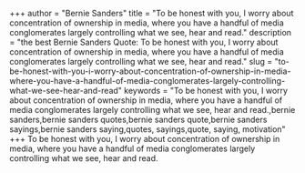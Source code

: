 +++
author = "Bernie Sanders"
title = "To be honest with you, I worry about concentration of ownership in media, where you have a handful of media conglomerates largely controlling what we see, hear and read."
description = "the best Bernie Sanders Quote: To be honest with you, I worry about concentration of ownership in media, where you have a handful of media conglomerates largely controlling what we see, hear and read."
slug = "to-be-honest-with-you-i-worry-about-concentration-of-ownership-in-media-where-you-have-a-handful-of-media-conglomerates-largely-controlling-what-we-see-hear-and-read"
keywords = "To be honest with you, I worry about concentration of ownership in media, where you have a handful of media conglomerates largely controlling what we see, hear and read.,bernie sanders,bernie sanders quotes,bernie sanders quote,bernie sanders sayings,bernie sanders saying,quotes, sayings,quote, saying, motivation"
+++
To be honest with you, I worry about concentration of ownership in media, where you have a handful of media conglomerates largely controlling what we see, hear and read.
